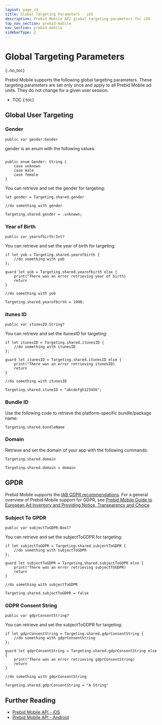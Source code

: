 ```yaml
---
layout: page_v2
title: Global Targeting Parameters - iOS
description: Prebid Mobile API global targeting parameters for iOS
top_nav_section: prebid-mobile
nav_section: prebid-mobile
sidebarType: 2
---
```


# Global Targeting Parameters
{:.no_toc}

Prebid Mobile supports the following global targeting parameters. These targeting parameters are set only once and apply to all Prebid Mobile ad units. They do not change for a given user session.

* TOC
{:toc}

## Global User Targeting

### Gender

```
public var gender:Gender 
```

gender is an enum with the following values: 

```

public enum Gender: String { 
    case unknown
    case male
    case female
}
```

You can retrieve and set the gender for targeting:

```
let gender = Targeting.shared.gender 

//do something with gender
```

```
Targeting.shared.gender = .unknown;
```

### Year of Birth

```
public var yearofbirth:Int? 
```

You can retrieve and set the year of birth for targeting:

```
if let yob = Targeting.shared.yearofbirth { 
    //do something with yob
};

guard let yob = Targeting.shared.yearofbirth else { 
    print("There was an error retrieving year of birth)
    return 
}

//do something with yob
```

```
Targeting.shared.yearofbirth = 1990;
```
 
### itunes ID

```
public var itunesID:String?
```
You can retrieve and set the itunesID for targeting:

```
if let itunesID = Targeting.shared.itunesID { 
    //do something with itunesID
};

guard let itunesID = Targeting.shared.itunesID else { 
    print("There was an error retrieving itunesID)
    return 
}

//do something with itunesID

```

```
Targeting.shared.ituneID = "abcdefgh123456";
```
<!--
### Location

```
public var location:CLLocation?
```

You can retrieve and set the location for targeting:

```
if let location = Targeting.shared.location { 
    //do something with location
};

guard let location = Targeting.shared.location else { 
    print("There was an error retrieving location)
    return 
}

//do something with location

```

```
Targeting.shared.location = CLLocation(latitude: 40.7418968, longitude: -73.9909143);
```

### Location Precision

```
public var locationPrecision:Int?
```

You can retrieve and set the locationPrecision for targeting:

```
if let locationPrecision = Targeting.shared.locationPrecision { 
    //do something with locationPrecision
};

guard let locationPrecision = Targeting.shared.locationPrecision else { 
    print("There was an error retrieving locationPrecision)
    return 
}

//do something with locationPrecision

```

```
Targeting.shared.locationPrecision = 5
``` -->

### Bundle ID

Use the following code to retrieve the platform-specific bundle/package name:

```
Targeting.shared.bundleName
```

### Domain 

Retrieve and set the domain of your app with the following commands:

```
Targeting.shared.domain
```

```
Targeting.shared.domain = domain
```


## GPDR

Prebid Mobile supports the [IAB GDPR recommendations](https://github.com/InteractiveAdvertisingBureau/GDPR-Transparency-and-Consent-Framework/blob/master/Mobile%20In-App%20Consent%20APIs%20v1.0%20Draft%20for%20Public%20Comment.md). For a general overview of Prebid Mobile support for GDPR, see [Prebid Mobile Guide to European Ad Inventory and Providing Notice, Transparency and Choice]({{site.github.url}}/prebid-mobile/gdpr.html)

### Subject To GPDR

```
public var subjectToGDPR:Bool?
```

You can retrieve and set the subjectToGDPR for targeting:

```
if let subjectToGDPR = Targeting.shared.subjectToGDPR { 
    //do something with subjectToGDPR
};

guard let subjectToGDPR = Targeting.shared.subjectToGDPR else { 
    print("There was an error retrieving subjectToGDPR)
    return 
}

//do something with subjectToGDPR

```

```
Targeting.shared.subjectToGDPR = false
```

### GDPR Consent String

```
public var gdprConsentString?
```

You can retrieve and set the subjectToGDPR for targeting:

```
if let gdprConsentString = Targeting.shared.gdprConsentString { 
    //do something with gdprConsentString
};

guard let gdprConsentString = Targeting.shared.gdprConsentString else { 
    print("There was an error retrieving gdprConsentString)
    return 
}

//do something with gdprConsentString

```

```
Targeting.shared.gdprConsentString = "A String"
```

## Further Reading

- [Prebid Mobile API - iOS]({{site.baseurl}}/prebid-mobile/pbm-api/ios/pbm-api-ios.html)
- [Prebid Mobile API - Android]({{site.baseurl}}/prebid-mobile/pbm-api/android/pbm-api-android.html)




